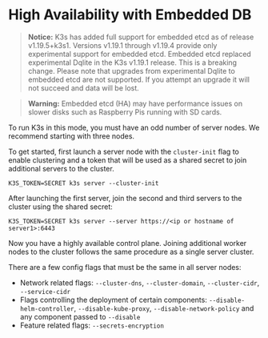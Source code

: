 
# High Availability with Embedded DB

>**Notice:**
K3s has added full support for embedded etcd as of release v1.19.5+k3s1. Versions v1.19.1 through v1.19.4 provide only experimental support for embedded etcd.
Embedded etcd replaced experimental Dqlite in the K3s v1.19.1 release. This is a breaking change. Please note that upgrades from experimental Dqlite to embedded etcd are not supported. If you attempt an upgrade it will not succeed and data will be lost.

>**Warning:**
Embedded etcd (HA) may have performance issues on slower disks such as Raspberry Pis running with SD cards.

To run K3s in this mode, you must have an odd number of server nodes. We recommend starting with three nodes.

To get started, first launch a server node with the `cluster-init` flag to enable clustering and a token that will be used as a shared secret to join additional servers to the cluster.
```
K3S_TOKEN=SECRET k3s server --cluster-init
```

After launching the first server, join the second and third servers to the cluster using the shared secret:
```
K3S_TOKEN=SECRET k3s server --server https://<ip or hostname of server1>:6443
```

Now you have a highly available control plane. Joining additional worker nodes to the cluster follows the same procedure as a single server cluster.


There are a few config flags that must be the same in all server nodes:         

* Network related flags: `--cluster-dns`, `--cluster-domain`, `--cluster-cidr`, `--service-cidr`
* Flags controlling the deployment of certain components: `--disable-helm-controller`, `--disable-kube-proxy`, `--disable-network-policy` and any component passed to `--disable`
* Feature related flags: `--secrets-encryption`

